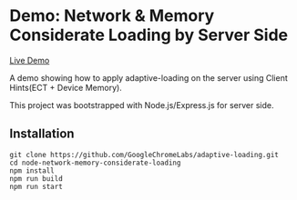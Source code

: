 
# Demo: Network & Memory Considerate Loading by Server Side

[Live Demo](https://adaptive-loading.web.app/node-network-memory-considerate-loading/)

A demo showing how to apply adaptive-loading on the server using Client Hints(ECT + Device Memory).

This project was bootstrapped with Node.js/Express.js for server side.

## Installation
```
git clone https://github.com/GoogleChromeLabs/adaptive-loading.git
cd node-network-memory-considerate-loading
npm install
npm run build
npm run start
```
